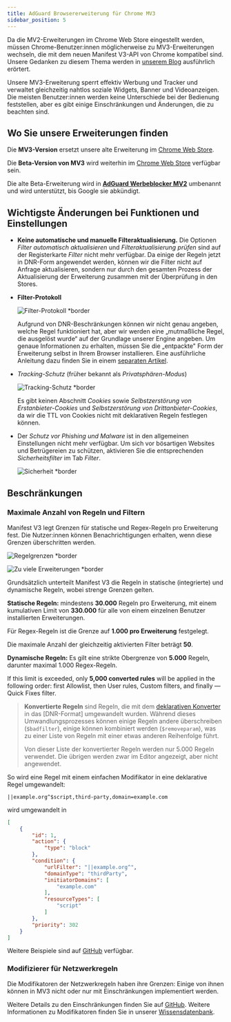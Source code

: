 ```yaml
---
title: AdGuard Browsererweiterung für Chrome MV3
sidebar_position: 5
---
```


Da die MV2-Erweiterungen im Chrome Web Store eingestellt werden, müssen Chrome-Benutzer:innen möglicherweise zu MV3-Erweiterungen wechseln, die mit dem neuen Manifest V3-API von Chrome kompatibel sind. Unsere Gedanken zu diesem Thema werden in [unserem Blog](https://adguard.com/en/blog/tag/manifest-v3.html) ausführlich erörtert.

Unsere MV3-Erweiterung sperrt effektiv Werbung und Tracker und verwaltet gleichzeitig nahtlos soziale Widgets, Banner und Videoanzeigen. Die meisten Benutzer:innen werden keine Unterschiede bei der Bedienung feststellen, aber es gibt einige Einschränkungen und Änderungen, die zu beachten sind.

## Wo Sie unsere Erweiterungen finden

Die **MV3-Version** ersetzt unsere alte Erweiterung im [Chrome Web Store](https://chromewebstore.google.com/detail/adguard-adblocker/bgnkhhnnamicmpeenaelnjfhikgbkllg).

Die **Beta-Version von MV3** wird weiterhin im [Chrome Web Store](https://chromewebstore.google.com/detail/adguard-adblocker-mv3-exp/apjcbfpjihpedihablmalmbbhjpklbdf) verfügbar sein.

Die alte Beta-Erweiterung wird in [**AdGuard Werbeblocker MV2**](https://chromewebstore.google.com/detail/adguard-adblocker-beta/gfggjaccafhcbfogfkogggoepomehbjl) umbenannt und wird unterstützt, bis Google sie abkündigt.

## Wichtigste Änderungen bei Funktionen und Einstellungen

- **Keine automatische und manuelle Filteraktualisierung.** Die Optionen _Filter automatisch aktualisieren_ und _Filteraktualisierung prüfen_ sind auf der Registerkarte _Filter_ nicht mehr verfügbar. Da einige der Regeln jetzt in DNR-Form angewendet werden, können wir die Filter nicht auf Anfrage aktualisieren, sondern nur durch den gesamten Prozess der Aktualisierung der Erweiterung zusammen mit der Überprüfung in den Stores.

- **Filter-Protokoll**

  ![Filter-Protokoll \*border](https://cdn.adtidy.org/content/blog/mv3/new/log.png)

  Aufgrund von DNR-Beschränkungen können wir nicht genau angeben, welche Regel funktioniert hat, aber wir werden eine „mutmaßliche Regel, die ausgelöst wurde“ auf der Grundlage unserer Engine angeben. Um genaue Informationen zu erhalten, müssen Sie die „entpackte" Form der Erweiterung selbst in Ihrem Browser installieren. Eine ausführliche Anleitung dazu finden Sie in einem [separaten Artikel](/adguard-browser-extension/solving-problems/debug-rules/).

- _Tracking-Schutz_ (früher bekannt als _Privatsphären-Modus_)

  ![Tracking-Schutz \*border](https://cdn.adtidy.org/content/blog/mv3/new/tracking_screen.png)

  Es gibt keinen Abschnitt _Cookies_ sowie _Selbstzerstörung von Erstanbieter-Cookies_ und _Selbstzerstörung von Drittanbieter-Cookies_, da wir die TTL von Cookies nicht mit deklarativen Regeln festlegen können.

- Der _Schutz vor Phishing und Malware_ ist in den allgemeinen Einstellungen nicht mehr verfügbar. Um sich vor bösartigen Websites und Betrügereien zu schützen, aktivieren Sie die entsprechenden _Sicherheitsfilter_ im Tab _Filter_.

  ![Sicherheit \*border](https://cdn.adtidy.org/content/blog/mv3/new/security.png)

## Beschränkungen

### Maximale Anzahl von Regeln und Filtern

Manifest V3 legt Grenzen für statische und Regex-Regeln pro Erweiterung fest. Die Nutzer:innen können Benachrichtigungen erhalten, wenn diese Grenzen überschritten werden.

![Regelgrenzen \*border](https://cdn.adtidy.org/content/blog/new/rulelimits.png)

![Zu viele Erweiterungen \*border](https://cdn.adtidy.org/content/blog/new/other_extension.png)

Grundsätzlich unterteilt Manifest V3 die Regeln in statische (integrierte) und dynamische Regeln, wobei strenge Grenzen gelten.

**Statische Regeln:** mindestens **30.000** Regeln pro Erweiterung, mit einem kumulativen Limit von **330.000** für alle von einem einzelnen Benutzer installierten Erweiterungen.

Für Regex-Regeln ist die Grenze auf **1.000 pro Erweiterung** festgelegt.

Die maximale Anzahl der gleichzeitig aktivierten Filter beträgt **50**.

**Dynamische Regeln:** Es gilt eine strikte Obergrenze von **5.000** Regeln, darunter maximal 1.000 Regex-Regeln.

If this limit is exceeded, only **5,000 converted rules** will be applied in the following order: first Allowlist, then User rules, Custom filters, and finally — Quick Fixes filter.

> **Konvertierte Regeln** sind Regeln, die mit dem [deklarativen Konverter][github-declarative-converter] in das \[DNR-Format] umgewandelt wurden.
> Während dieses Umwandlungsprozesses können einige Regeln andere überschreiben (`$badfilter`), einige können kombiniert werden (`$removeparam`), was zu einer Liste von Regeln mit einer etwas anderen Reihenfolge führt.
>
> Von dieser Liste der konvertierter Regeln werden nur 5.000 Regeln verwendet. Die übrigen werden zwar im Editor angezeigt, aber nicht angewendet.

So wird eine Regel mit einem einfachen Modifikator in eine deklarative Regel umgewandelt:

```adblock
||example.org^$script,third-party,domain=example.com
```

wird umgewandelt in

```json
[
    {
        "id": 1,
        "action": {
            "type": "block"
        },
        "condition": {
            "urlFilter": "||example.org^",
            "domainType": "thirdParty",
            "initiatorDomains": [
                "example.com"
            ],
            "resourceTypes": [
                "script"
            ]
        },
        "priority": 302
    }
]
```

Weitere Beispiele sind auf [GitHub][github-declarative-converter-examples] verfügbar.

### Modifizierer für Netzwerkregeln

Die Modifikatoren der Netzwerkregeln haben ihre Grenzen: Einige von ihnen können in MV3 nicht oder nur mit Einschränkungen implementiert werden.

Weitere Details zu den Einschränkungen finden Sie auf [GitHub][github-declarative-converter].
Weitere Informationen zu Modifikatoren finden Sie in unserer [Wissensdatenbank](/general/ad-filtering/create-own-filters).

[DNR format]: https://developer.chrome.com/docs/extensions/reference/api/declarativeNetRequest#build-rules

<!-- TODO: update the following urls after the release/v3.1 branch is merged -->

[github-declarative-converter]: https://github.com/AdguardTeam/tsurlfilter/tree/release/v3.1/packages/tsurlfilter/src/rules/declarative-converter
[github-declarative-converter-examples]: https://github.com/AdguardTeam/tsurlfilter/tree/release/v3.1/packages/tsurlfilter/src/rules/declarative-converter#basic-examples
